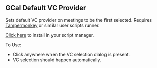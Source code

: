## GCal Default VC Provider
Sets default VC provider on meetings to be the first selected. Requires [Tampermonkey](https://www.tampermonkey.net/) or similar user scripts runner.

[Click here](https://github.com/RaimundOstrowski/UserScripts/raw/main/GCal_DefaultVC.user.js) to install in your script manager. 

To Use:
- Click anywhere when the VC selection dialog is present.
- VC selection should happen automatically.
